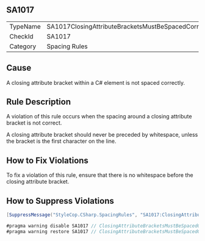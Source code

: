 ﻿## SA1017

<table>
<tr>
  <td>TypeName</td>
  <td>SA1017ClosingAttributeBracketsMustBeSpacedCorrectly</td>
</tr>
<tr>
  <td>CheckId</td>
  <td>SA1017</td>
</tr>
<tr>
  <td>Category</td>
  <td>Spacing Rules</td>
</tr>
</table>

## Cause

A closing attribute bracket within a C# element is not spaced correctly.

## Rule Description

A violation of this rule occurs when the spacing around a closing attribute bracket is not correct.

A closing attribute bracket should never be preceded by whitespace, unless the bracket is the first character on the line.

## How to Fix Violations

To fix a violation of this rule, ensure that there is no whitespace before the closing attribute bracket.

## How to Suppress Violations

```csharp
[SuppressMessage("StyleCop.CSharp.SpacingRules", "SA1017:ClosingAttributeBracketsMustBeSpacedCorrectly", Justification = "Reviewed.")]
```

```csharp
#pragma warning disable SA1017 // ClosingAttributeBracketsMustBeSpacedCorrectly
#pragma warning restore SA1017 // ClosingAttributeBracketsMustBeSpacedCorrectly
```
